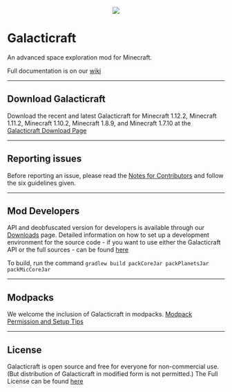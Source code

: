 <p align="center"><img src="https://cloud.githubusercontent.com/assets/6842258/25335525/4f21552e-28eb-11e7-91bb-de5e1ef602da.jpg"></p>

Galacticraft
============

An advanced space exploration mod for Minecraft.

Full documentation is on our [wiki](https://wiki.micdoodle8.com/wiki/Galacticraft)

------

## Download Galacticraft

Download the recent and latest Galacticraft for Minecraft 1.12.2, Minecraft 1.11.2, Minecraft 1.10.2, Minecraft 1.8.9, and Minecraft 1.7.10 at the [Galacticraft Download Page](https://micdoodle8.com/mods/galacticraft/downloads)

------

## Reporting issues

Before reporting an issue, please read the [Notes for Contributors](https://github.com/micdoodle8/Galacticraft/blob/master/CONTRIBUTING.md) and follow the six guidelines given.

------

## Mod Developers

API and deobfuscated version for developers is available through our [Downloads](https://micdoodle8.com/mods/galacticraft/downloads) page.  Detailed information on how to set up a development environment for the source code - if you want to use either the Galacticraft API or the full sources - can be found [here](https://wiki.micdoodle8.com/wiki/GC3_API)

To build, run the command `gradlew build packCoreJar packPlanetsJar packMicCoreJar`
 
------
 
## Modpacks

We welcome the inclusion of Galacticraft in modpacks.  [Modpack Permission and Setup Tips](https://wiki.micdoodle8.com/wiki/Modpack_Permission)

------
 
## License

Galacticraft is open source and free for everyone for non-commercial use.  (But distribution of Galacticraft in modified form is not permitted.)  The Full License can be found [here](https://github.com/micdoodle8/Galacticraft/blob/master/LICENSE.txt)
